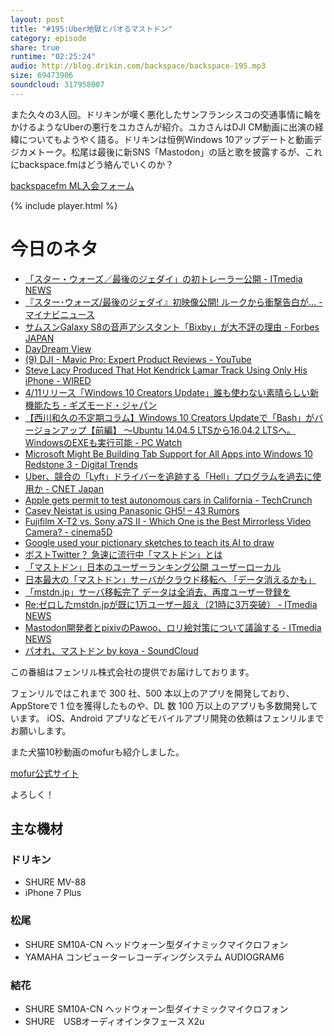 ```yaml
---
layout: post
title: "#195:Uber地獄とパオるマストドン"
category: episode
share: true
runtime: "02:25:24"
audio: http://blog.drikin.com/backspace/backspace-195.mp3
size: 69473906
soundcloud: 317958007
---
```


また久々の3人回。ドリキンが嘆く悪化したサンフランシスコの交通事情に輪をかけるようなUberの悪行をユカさんが紹介。ユカさんはDJI CM動画に出演の経緯についてもようやく語る。ドリキンは恒例Windows 10アップデートと動画デジカメトーク。松尾は最後に新SNS「Mastodon」の話と歌を披露するが、これにbackspace.fmはどう絡んでいくのか？

[backspacefm ML入会フォーム](http://backspace.us11.list-manage.com/subscribe?u=09c933bd3997c1d16dbed156a&id=84b6529b91)

{% include player.html %}

# 今日のネタ

* [「スター・ウォーズ／最後のジェダイ」の初トレーラー公開 - ITmedia NEWS](http://www.itmedia.co.jp/news/articles/1704/15/news018.html)
* [『スター･ウォーズ/最後のジェダイ』初映像公開! ルークから衝撃告白が… - マイナビニュース](http://news.mynavi.jp/news/2017/04/15/077/)
* [サムスンGalaxy S8の音声アシスタント「Bixby」が大不評の理由 - Forbes JAPAN](http://forbesjapan.com/articles/detail/15921)
* [DayDream View](https://madeby.google.com/vr/)
* [(9) DJI - Mavic Pro: Expert Product Reviews - YouTube](https://www.youtube.com/watch?v=cCJ9eD29x-8)
* [Steve Lacy Produced That Hot Kendrick Lamar Track Using Only His iPhone - WIRED](https://www.wired.com/2017/04/steve-lacy-iphone-producer/)
* [4/11リリース「Windows 10 Creators Update」誰も使わない素晴らしい新機能たち - ギズモード・ジャパン](http://www.gizmodo.jp/2017/04/11th-april-windows-10-creators-update.html)
* [【西川和久の不定期コラム】Windows 10 Creators Updateで「Bash」がバージョンアップ【前編】 ～Ubuntu 14.04.5 LTSから16.04.2 LTSへ。WindowsのEXEも実行可能 - PC Watch](http://pc.watch.impress.co.jp/docs/column/nishikawa/1054154.html)
* [Microsoft Might Be Building Tab Support for All Apps into Windows 10 Redstone 3 - Digital Trends](http://www.digitaltrends.com/computing/microsoft-building-tab-support-into-windows-10/)
* [Uber、競合の「Lyft」ドライバーを追跡する「Hell」プログラムを過去に使用か - CNET Japan](https://japan.cnet.com/article/35099773/)
* [Apple gets permit to test autonomous cars in California - TechCrunch](https://techcrunch.com/2017/04/14/apple-gets-permit-to-test-autonomous-cars-in-california/)
* [Casey Neistat is using Panasonic GH5! – 43 Rumors](http://www.43rumors.com/casey-neistat-is-using-panasonic-gh5/)
* [Fujifilm X-T2 vs. Sony a7S II - Which One is the Best Mirrorless Video Camera? - cinema5D](https://www.cinema5d.com/fujifilm-xt2-vs-sony-a7s-ii-best-mirrorless-video-camera/)
* [Google used your pictionary sketches to teach its AI to draw](https://thenextweb.com/artificial-intelligence/2017/04/14/google-used-your-pictionary-sketches-to-teach-its-ai-to-draw/#.tnw_VAV6zmUy)
* [ポストTwitter？ 急速に流行中「マストドン」とは](http://www.itmedia.co.jp/news/articles/1704/13/news131.html)
* [「マストドン」日本のユーザーランキング公開 ユーザーローカル](http://www.itmedia.co.jp/news/articles/1704/14/news128.html)
* [日本最大の「マストドン」サーバがクラウド移転へ 「データ消えるかも」](http://www.itmedia.co.jp/news/articles/1704/14/news115.html)
* [「mstdn.jp」サーバ移転完了 データは全消去、再度ユーザー登録を](http://www.itmedia.co.jp/news/articles/1704/15/news020.html)
* [Re:ゼロしたmstdn.jpが既に1万ユーザー超え（21時に3万突破） - ITmedia NEWS](http://www.itmedia.co.jp/news/articles/1704/15/news023.html)
* [Mastodon開発者とpixivのPawoo、ロリ絵対策について議論する - ITmedia NEWS](http://www.itmedia.co.jp/news/articles/1704/16/news009.html)
* [パオれ、マストドン by koya - SoundCloud](https://soundcloud.com/koya/wmiexkhjy2lo)

この番組はフェンリル株式会社の提供でお届けしております。

フェンリルではこれまで 300 社、500 本以上のアプリを開発しており、AppStoreで 1 位を獲得したものや、DL 数 100 万以上のアプリも多数開発しています。
iOS、Android アプリなどモバイルアプリ開発の依頼はフェンリルまでお願いします。

また犬猫10秒動画のmofurも紹介しました。

[mofur公式サイト](https://mofur.tv/)

よろしく！


## 主な機材

### ドリキン

* SHURE MV-88
* iPhone 7 Plus

### 松尾

* SHURE  SM10A-CN ヘッドウォーン型ダイナミックマイクロフォン
* YAMAHA コンピューターレコーディングシステム AUDIOGRAM6

### 結花

* SHURE  SM10A-CN ヘッドウォーン型ダイナミックマイクロフォン
* SHURE　USBオーディオインタフェース X2u
